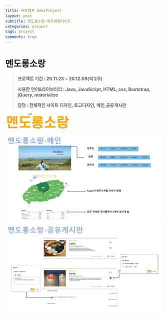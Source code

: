 ```yaml
---
title: 비트캠프 SemiProject
layout: post
subtitle: 멘도롱소랑-제주여행사이트
categories: project
tags: project
comments: true
---
```


# 멘도롱소랑

>**프로젝트 기간 : 20.11.23 ~ 20.12.09(약 2주)**
>
>**사용한 언어&라이브러리 : Java, JavaScript, HTML, css, Bootstrap, jQuery, materialize**
>
>__담당 : 전체적인 사이트 디자인, 로고디자인, 메인,공유게시판__

&nbsp;<img src="/assets/logo2_5iyic4xj9.png" width="40%">

![슬라이드1](/assets/슬라이드1.JPG)
![슬라이드2](/assets/슬라이드2.JPG)
